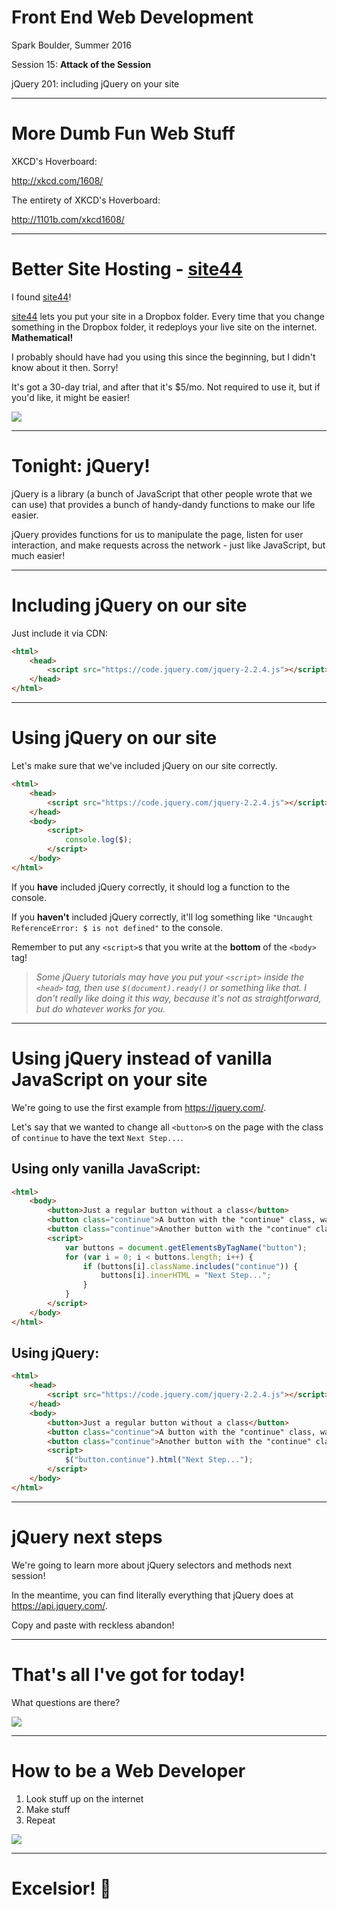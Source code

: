 # Front End Web Development

Spark Boulder, Summer 2016

Session 15: **Attack of the Session**

jQuery 201: including jQuery on your site

--------------------------------------------------------------------------------

# More Dumb Fun Web Stuff

XKCD's Hoverboard:

<http://xkcd.com/1608/>

The entirety of XKCD's Hoverboard:

<http://1101b.com/xkcd1608/>

--------------------------------------------------------------------------------

# Better Site Hosting - [site44](http://www.site44.com/)

I found [site44](http://www.site44.com/)!

[site44](http://www.site44.com/) lets you put your site in a Dropbox folder. Every time that you change something in the Dropbox folder, it redeploys your live site on the internet. **Mathematical!**

I probably should have had you using this since the beginning, but I didn't know about it then. Sorry!

It's got a 30-day trial, and after that it's $5/mo. Not required to use it, but if you'd like, it might be easier!

![](http://scienceblogs.com.br/100nexos/files/2011/08/elmo_.gif)

--------------------------------------------------------------------------------

# Tonight: jQuery!

jQuery is a library (a bunch of JavaScript that other people wrote that we can use) that provides a bunch of handy-dandy functions to make our life easier.

jQuery provides functions for us to manipulate the page, listen for user interaction, and make requests across the network - just like JavaScript, but much easier!

--------------------------------------------------------------------------------

# Including jQuery on our site

Just include it via CDN:

```html
<html>
	<head>
		<script src="https://code.jquery.com/jquery-2.2.4.js"></script>
	</head>
</html>
```

--------------------------------------------------------------------------------

# Using jQuery on our site

Let's make sure that we've included jQuery on our site correctly.

```html
<html>
	<head>
		<script src="https://code.jquery.com/jquery-2.2.4.js"></script>
	</head>
	<body>
		<script>
			console.log($);
		</script>
	</body>
</html>
```

If you **have** included jQuery correctly, it should log a function to the console.

If you **haven't** included jQuery correctly, it'll log something like `"Uncaught ReferenceError: $ is not defined"` to the console.

Remember to put any `<script>`s that you write at the **bottom** of the `<body>` tag!

> _Some jQuery tutorials may have you put your `<script>` inside the `<head>` tag, then use `$(document).ready()` or something like that. I don't really like doing it this way, because it's not as straightforward, but do whatever works for you._

--------------------------------------------------------------------------------

# Using jQuery instead of vanilla JavaScript on your site

We're going to use the first example from <https://jquery.com/>.

Let's say that we wanted to change all `<button>`s on the page with the class of `continue` to have the text `Next Step...`.

## Using only vanilla JavaScript:

```html
<html>
	<body>
		<button>Just a regular button without a class</button>
		<button class="continue">A button with the "continue" class, waiting to be changed...</button>
		<button class="continue">Another button with the "continue" class, waiting to be changed...</button>
		<script>
			var buttons = document.getElementsByTagName("button");
			for (var i = 0; i < buttons.length; i++) {
				if (buttons[i].className.includes("continue")) {
					buttons[i].innerHTML = "Next Step...";
				}
			}
		</script>
	</body>
</html>
```

## Using jQuery:

```html
<html>
	<head>
		<script src="https://code.jquery.com/jquery-2.2.4.js"></script>
	</head>
	<body>
		<button>Just a regular button without a class</button>
		<button class="continue">A button with the "continue" class, waiting to be changed...</button>
		<button class="continue">Another button with the "continue" class, waiting to be changed...</button>
		<script>
			$("button.continue").html("Next Step...");
		</script>
	</body>
</html>
```

--------------------------------------------------------------------------------

# jQuery next steps

We're going to learn more about jQuery selectors and methods next session!

In the meantime, you can find literally everything that jQuery does at <https://api.jquery.com/>.

Copy and paste with reckless abandon!

--------------------------------------------------------------------------------

# That's all I've got for today!

What questions are there?

![](http://24.media.tumblr.com/tumblr_m0jcuyvWwq1rqfhi2o1_250.gif)

--------------------------------------------------------------------------------

# How to be a Web Developer

1.  Look stuff up on the internet
2.  Make stuff
3.  Repeat

![](https://media.giphy.com/media/23TDB4WDYqNji/giphy.gif)

--------------------------------------------------------------------------------

# Excelsior! 🚀
